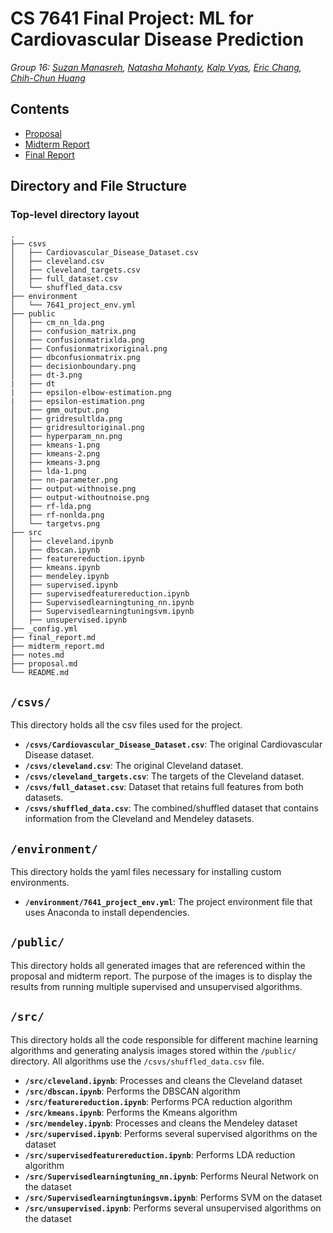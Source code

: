 # CS 7641 Final Project: ML for Cardiovascular Disease Prediction

*Group 16: [Suzan Manasreh](https://github.com/suzanmanasreh), [Natasha Mohanty](https://github.com/natm125), [Kalp Vyas](https://github.com/kalp121212), [Eric Chang](https://github.com/ericchang707), [Chih-Chun Huang](https://github.com/angryjim123)*

## Contents

- [Proposal](https://ml-cvd-prediction.github.io/proposal)
- [Midterm Report](https://ml-cvd-prediction.github.io/midterm_report)
- [Final Report](https://ml-cvd-prediction.github.io/final_report)

## Directory and File Structure

### Top-level directory layout

    .
    ├── csvs                                        
    │   ├── Cardiovascular_Disease_Dataset.csv
    │   ├── cleveland.csv
    │   ├── cleveland_targets.csv
    │   ├── full_dataset.csv
    │   └── shuffled_data.csv
    ├── environment 
    │   └── 7641_project_env.yml
    ├── public
    │   ├── cm_nn_lda.png
    │   ├── confusion_matrix.png
    │   ├── confusionmatrixlda.png
    │   ├── Confusionmatrixoriginal.png
    │   ├── dbconfusionmatrix.png
    │   ├── decisionboundary.png
    │   ├── dt-3.png
    |   ├── dt
    |   ├── epsilon-elbow-estimation.png
    |   ├── epsilon-estimation.png
    │   ├── gmm_output.png
    │   ├── gridresultlda.png
    │   ├── gridresultoriginal.png
    │   ├── hyperparam_nn.png
    │   ├── kmeans-1.png
    │   ├── kmeans-2.png
    │   ├── kmeans-3.png
    │   ├── lda-1.png
    │   ├── nn-parameter.png
    │   ├── output-withnoise.png
    │   ├── output-withoutnoise.png
    │   ├── rf-lda.png
    │   ├── rf-nonlda.png
    │   └── targetvs.png
    ├── src 
    │   ├── cleveland.ipynb
    │   ├── dbscan.ipynb
    │   ├── featurereduction.ipynb
    │   ├── kmeans.ipynb
    │   ├── mendeley.ipynb
    │   ├── supervised.ipynb
    │   ├── supervisedfeaturereduction.ipynb
    │   ├── Supervisedlearningtuning_nn.ipynb
    │   ├── Supervisedlearningtuningsvm.ipynb
    │   ├── unsupervised.ipynb                   
    ├── _config.yml
    ├── final_report.md
    ├── midterm_report.md
    ├── notes.md
    ├── proposal.md
    └── README.md

## `/csvs/`
This directory holds all the csv files used for the project.

- **`/csvs/Cardiovascular_Disease_Dataset.csv`**: The original Cardiovascular Disease dataset.
- **`/csvs/cleveland.csv`**: The original Cleveland dataset.
- **`/csvs/cleveland_targets.csv`**: The targets of the Cleveland dataset.
- **`/csvs/full_dataset.csv`**: Dataset that retains full features from both datasets.
- **`/csvs/shuffled_data.csv`**: The combined/shuffled dataset that contains information from the Cleveland and Mendeley datasets.

## `/environment/`
This directory holds the yaml files necessary for installing custom environments.
- **`/environment/7641_project_env.yml`**: The project environment file that uses Anaconda to install dependencies.

## `/public/`

This directory holds all generated images that are referenced within the proposal and midterm report. The purpose of the images is to display the results from running multiple supervised and unsupervised algorithms.

## `/src/`
This directory holds all the code responsible for different machine learning algorithms and generating analysis images stored within the `/public/` directory. All algorithms use the `/csvs/shuffled_data.csv` file.
- **`/src/cleveland.ipynb`**: Processes and cleans the Cleveland dataset
- **`/src/dbscan.ipynb`**: Performs the DBSCAN algorithm
- **`/src/featurereduction.ipynb`**: Performs PCA reduction algorithm
- **`/src/kmeans.ipynb`**: Performs the Kmeans algorithm
- **`/src/mendeley.ipynb`**: Processes and cleans the Mendeley dataset
- **`/src/supervised.ipynb`**: Performs several supervised algorithms on the dataset
- **`/src/supervisedfeaturereduction.ipynb`**: Performs LDA reduction algorithm
- **`/src/Supervisedlearningtuning_nn.ipynb`**: Performs Neural Network on the dataset
- **`/src/Supervisedlearningtuningsvm.ipynb`**: Performs SVM on the dataset
- **`/src/unsupervised.ipynb`**: Performs several unsupervised algorithms on the dataset
